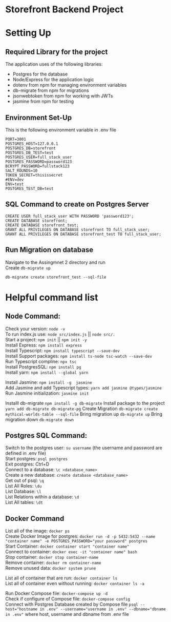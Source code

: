 # Storefront Backend Project

# Setting Up
## Required Library for the project
The application uses of the following libraries:
- Postgres for the database
- Node/Express for the application logic
- dotenv from npm for managing environment variables
- db-migrate from npm for migrations
- jsonwebtoken from npm for working with JWTs
- jasmine from npm for testing


## Environment Set-Up
This is the following environment variable in .env file
```
PORT=3001
POSTGRES_HOST=127.0.0.1
POSTGRES_DB=storefront
POSTGRES_DB_TEST=test
POSTGRES_USER=full_stack_user
POSTGRES_PASSWORD=password123
BCRYPT_PASSWORD=fullstack123
SALT_ROUNDS=10
TOKEN_SECRET=thisissecret
#ENV=dev
ENV=test
POSTGRES_TEST_DB=test
```
## SQL Command to create on Postgres Server
```
CREATE USER full_stack_user WITH PASSWORD 'password123';
CREATE DATABASE storefront;
CREATE DATABASE storefront_test;
GRANT ALL PRIVILEGES ON DATABASE storefront TO full_stack_user;
GRANT ALL PRIVILEGES ON DATABASE storefront_test TO full_stack_user;
```
## Run Migration on database
Navigate to the Assingmnet 2 directory and run  <br/>
Create 
`db-migrate up`

`db-migrate create storefront_test --sql-file`


# Helpful command list
## Node Command:
Check your version: `node -v`  <br/>
To run index.js use: `node src/index.js`   ||  `node src/.`  <br/>
Start a project: `npm init`  || `npm init -y`  <br/>
Install Express: `npm install express`  <br/>
Install Typescript: `npm install typescript --save-dev`  <br/>
Install Support packages: `npm install ts-node tsc-watch --save-dev`  <br/>
Run Typescript compline: `npx tsc`  <br/>
Install PostgresSQL: `npm install pg`  <br/>
Install yarn: `npm install --global yarn`  <br/>

Install Jasmine: `npm install -g  jasmine`  <br/>
Add Jasmine and add Typescript types: `yarn add jasmine @types/jasmine`  <br/>
Run Jasmine initialization: `jasmine init`  <br/>

Installl db-migrate `npm install -g db-migrate`
Install package to the project `yarn add db-migrate db-migrate-pg`
Create Migration `db-migrate create mythical-worlds-table --sql-file`
Bring migration up `db-migrate up`
Bring migration down `db-migrate down`

## Postgres SQL Command:
Switch to the postgres user: `su username` (the username and password are defined in .env file) <br/>
Start postgres: `psql postgres`  <br/>
Exit postgres: Ctrl+D  <br/>
Connect to a database: `\c <database_name>`  <br/>
Create a new database: `create database <database_name>`  <br/>
Get out of psql: `\q`  <br/>
List All Roles: `\du`  <br/>
List Database: `\l`  <br/>
List Relations within a database: `\d`  <br/>
List All tables: `\dt`  <br/>

## Docker Command
List all of the image: `docker ps`  <br/>
Create Docker Image for postgres: `docker run -d -p 5432:5432 --name "container name" -e POSTGRES_PASSWORD="your password" postgres`  <br/>
Start Container: `docker container start "container name"`  <br/>
Connect to container: `docker exec -it "container name" bash`  <br/>
Stop container: `docker stop container-name`  <br/>
Remove container: `docker rm container-name`  <br/>
Remove unused data: `docker system prune`  <br/>

List all of container that are run: `docker container ls`  <br/>
List all of container even without running: `docker container ls -a`  <br/>

Run Docker Compose file: `docker-compose up -d`  <br/>
Check if configure of Compose file: `docker-compose config`  <br/>
Connect with Postgres Database created by Compose file `psql --host="hostname in .env" --username="username in .env" --dbname="dbname in .env"` where host, username and dbname from .env file  <br/>
